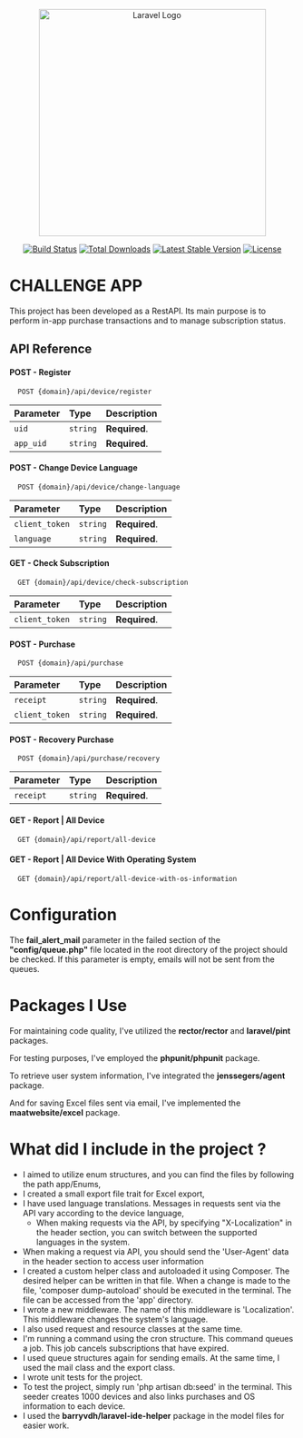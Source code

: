 <p align="center"><a href="https://laravel.com" target="_blank"><img src="https://raw.githubusercontent.com/laravel/art/master/logo-lockup/5%20SVG/2%20CMYK/1%20Full%20Color/laravel-logolockup-cmyk-red.svg" width="400" alt="Laravel Logo"></a></p>

<p align="center">
<a href="https://github.com/laravel/framework/actions"><img src="https://github.com/laravel/framework/workflows/tests/badge.svg" alt="Build Status"></a>
<a href="https://packagist.org/packages/laravel/framework"><img src="https://img.shields.io/packagist/dt/laravel/framework" alt="Total Downloads"></a>
<a href="https://packagist.org/packages/laravel/framework"><img src="https://img.shields.io/packagist/v/laravel/framework" alt="Latest Stable Version"></a>
<a href="https://packagist.org/packages/laravel/framework"><img src="https://img.shields.io/packagist/l/laravel/framework" alt="License"></a>
</p>

# CHALLENGE APP

This project has been developed as a RestAPI. Its main purpose is to perform in-app purchase transactions and to manage subscription status.


## API Reference

#### POST - Register

```http
  POST {domain}/api/device/register
```

| Parameter | Type     | Description                |
| :-------- | :------- | :------------------------- |
| `uid`     | `string` | **Required**. |
| `app_uid` | `string` | **Required**. |

#### POST - Change Device Language

```http
  POST {domain}/api/device/change-language
```

| Parameter | Type     | Description                       |
| :-------- | :------- | :-------------------------------- |
| `client_token`       | `string` | **Required**. |
| `language`           | `string` | **Required**. |

#### GET - Check Subscription

```http
  GET {domain}/api/device/check-subscription
```

| Parameter | Type     | Description                       |
| :-------- | :------- | :-------------------------------- |
| `client_token`       | `string` | **Required**. |

#### POST - Purchase

```http
  POST {domain}/api/purchase
```

| Parameter | Type     | Description                       |
| :-------- | :------- | :-------------------------------- |
| `receipt`            | `string` | **Required**. |
| `client_token`       | `string` | **Required**. |

#### POST - Recovery Purchase

```http
  POST {domain}/api/purchase/recovery
```

| Parameter | Type     | Description                       |
| :-------- | :------- | :-------------------------------- |
| `receipt`            | `string` | **Required**. |

#### GET - Report | All Device

```http
  GET {domain}/api/report/all-device
```

#### GET - Report | All Device With Operating System

```http
  GET {domain}/api/report/all-device-with-os-information
```


# Configuration

The **fail_alert_mail** parameter in the failed section of the **"config/queue.php"** file located in the root directory of the project should be checked. If this parameter is empty, emails will not be sent from the queues.

# Packages I Use

For maintaining code quality, I've utilized the **rector/rector** and **laravel/pint** packages.

For testing purposes, I've employed the **phpunit/phpunit** package.

To retrieve user system information, I've integrated the **jenssegers/agent** package.

And for saving Excel files sent via email, I've implemented the **maatwebsite/excel** package.

# What did I include in the project ?

- I aimed to utilize enum structures, and you can find the files by following the path app/Enums,
- I created a small export file trait for Excel export,
- I have used language translations. Messages in requests sent via the API vary according to the device language,
    - When making requests via the API, by specifying "X-Localization" in the header section, you can switch between the supported languages in the system.
- When making a request via API, you should send the 'User-Agent' data in the header section to access user information
- I created a custom helper class and autoloaded it using Composer. The desired helper can be written in that file. When a change is made to the file, 'composer dump-autoload' should be executed in the terminal. The file can be accessed from the 'app' directory.
- I wrote a new middleware. The name of this middleware is 'Localization'. This middleware changes the system's language.
- I also used request and resource classes at the same time.
- I'm running a command using the cron structure. This command queues a job. This job cancels subscriptions that have expired.
- I used queue structures again for sending emails. At the same time, I used the mail class and the export class.
- I wrote unit tests for the project.
- To test the project, simply run 'php artisan db:seed' in the terminal. This seeder creates 1000 devices and also links purchases and OS information to each device.
- I used the **barryvdh/laravel-ide-helper** package in the model files for easier work.
